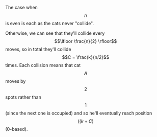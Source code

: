 The case when $$n$$ is even is each as the cats never "collide".

Otherwise, we can see that they'll collide every $$\lfloor \frac{n}{2} \rfloor$$ moves, so in total they'll collide $$C = \frac{k}{n/2}$$ times.  Each collision means that cat $$A$$ moves by $$2$$ spots rather than $$1$$ (since the next one is occupied) and so he'll eventually reach position $$((k+C) % n$$ (0-based).
